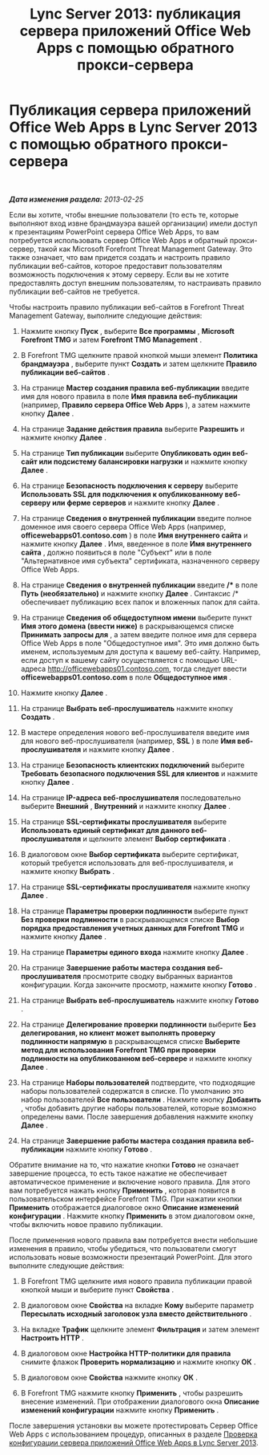 ﻿---
title: 'Lync Server 2013: публикация сервера приложений Office Web Apps с помощью обратного прокси-сервера'
TOCTitle: Публикация сервера приложений Office Web Apps с помощью обратного прокси-сервера
ms:assetid: 0babe39f-c4b9-46f0-995a-33dc99c2be03
ms:mtpsurl: https://technet.microsoft.com/ru-ru/library/JJ204665(v=OCS.15)
ms:contentKeyID: 49308908
ms.date: 05/19/2016
mtps_version: v=OCS.15
ms.translationtype: HT
---

# Публикация сервера приложений Office Web Apps в Lync Server 2013 с помощью обратного прокси-сервера

 

_**Дата изменения раздела:** 2013-02-25_

Если вы хотите, чтобы внешние пользователи (то есть те, которые выполняют вход извне брандмауэра вашей организации) имели доступ к презентациям PowerPoint сервера Office Web Apps, то вам потребуется использовать сервер Office Web Apps и обратный прокси-сервер, такой как Microsoft Forefront Threat Management Gateway. Это также означает, что вам придется создать и настроить правило публикации веб-сайтов, которое предоставит пользователям возможность подключения к этому серверу. Если вы не хотите предоставлять доступ внешним пользователям, то настраивать правило публикации веб-сайтов не требуется.

Чтобы настроить правило публикации веб-сайтов в Forefront Threat Management Gateway, выполните следующие действия:

1.  Нажмите кнопку **Пуск** , выберите **Все программы** , **Microsoft Forefront TMG** и затем **Forefront TMG Management** .

2.  В Forefront TMG щелкните правой кнопкой мыши элемент **Политика брандмауэра** , выберите пункт **Создать** и затем щелкните **Правило публикации веб-сайтов** .

3.  На странице **Мастер создания правила веб-публикации** введите имя для нового правила в поле **Имя правила веб-публикации** (например, **Правило сервера Office Web Apps** ), а затем нажмите кнопку **Далее** .

4.  На странице **Задание действия правила** выберите **Разрешить** и нажмите кнопку **Далее** .

5.  На странице **Тип публикации** выберите **Опубликовать один веб-сайт или подсистему балансировки нагрузки** и нажмите кнопку **Далее** .

6.  На странице **Безопасность подключения к серверу** выберите **Использовать SSL для подключения к опубликованному веб-серверу или ферме серверов** и нажмите кнопку **Далее** .

7.  На странице **Сведения о внутренней публикации** введите полное доменное имя своего сервера Office Web Apps (например, **officewebapps01.contoso.com** ) в поле **Имя внутреннего сайта** и нажмите кнопку **Далее** . Имя, введенное в поле **Имя внутреннего сайта** , должно появиться в поле "Субъект" или в поле "Альтернативное имя субъекта" сертификата, назначенного серверу Office Web Apps.

8.  На странице **Сведения о внутренней публикации** введите **/\*** в поле **Путь (необязательно)** и нажмите кнопку **Далее** . Синтаксис /\* обеспечивает публикацию всех папок и вложенных папок для сайта.

9.  На странице **Сведения об общедоступном имени** выберите пункт **Имя этого домена (ввести ниже)** в раскрывающемся списке **Принимать запросы для** , а затем введите полное имя для сервера Office Web Apps в поле "Общедоступное имя". Это имя должно быть именем, используемым для доступа к вашему веб-сайту. Например, если доступ к вашему сайту осуществляется с помощью URL-адреса http://officewebapps01.contoso.com, тогда следует ввести **officewebapps01.contoso.com** в поле **Общедоступное имя** .

10. Нажмите кнопку **Далее** .

11. На странице **Выбрать веб-прослушиватель** нажмите кнопку **Создать** .

12. В мастере определения нового веб-прослушивателя введите имя для нового веб-прослушивателя (например, **SSL** ) в поле **Имя веб-прослушивателя** и нажмите кнопку **Далее** .

13. На странице **Безопасность клиентских подключений** выберите **Требовать безопасного подключения SSL для клиентов** и нажмите кнопку **Далее** .

14. На странице **IP-адреса веб-прослушивателя** последовательно выберите **Внешний** , **Внутренний** и нажмите кнопку **Далее** .

15. На странице **SSL-сертификаты прослушивателя** выберите **Использовать единый сертификат для данного веб-прослушивателя** и щелкните элемент **Выбор сертификата** .

16. В диалоговом окне **Выбор сертификата** выберите сертификат, который требуется использовать для веб-прослушивателя, и нажмите кнопку **Выбрать** .

17. На странице **SSL-сертификаты прослушивателя** нажмите кнопку **Далее** .

18. На странице **Параметры проверки подлинности** выберите пункт **Без проверки подлинности** в раскрывающемся списке **Выбор порядка предоставления учетных данных для Forefront TMG** и нажмите кнопку **Далее** .

19. На странице **Параметры единого входа** нажмите кнопку **Далее** .

20. На странице **Завершение работы мастера создания веб-прослушивателя** просмотрите сводку выбранных вариантов конфигурации. Когда закончите просмотр, нажмите кнопку **Готово** .

21. На странице **Выбрать веб-прослушиватель** нажмите кнопку **Готово** .

22. На странице **Делегирование проверки подлинности** выберите **Без делегирования, но клиент может выполнять проверку подлинности напрямую** в раскрывающемся списке **Выберите метод для использования Forefront TMG при проверки подлинности на опубликованном веб-сервере** и нажмите кнопку **Далее** .

23. На странице **Наборы пользователей** подтвердите, что подходящие наборы пользователей содержатся в списке. По умолчанию это набор пользователей **Все пользователи** . Нажмите кнопку **Добавить** , чтобы добавить другие наборы пользователей, которые возможно определены вами. После завершения добавления нажмите кнопку **Далее** .

24. На странице **Завершение работы мастера создания правила веб-публикации** нажмите кнопку **Готово** .

Обратите внимание на то, что нажатие кнопки **Готово** не означает завершение процесса, то есть такое нажатие не обеспечивает автоматическое применение и включение нового правила. Для этого вам потребуется нажать кнопку **Применить** , которая появится в пользовательском интерфейсе Forefront TMG. При нажатии кнопки **Применить** отображается диалоговое окно **Описание изменений конфигурации** . Нажмите кнопку **Применить** в этом диалоговом окне, чтобы включить новое правило публикации.

После применения нового правила вам потребуется внести небольшие изменения в правило, чтобы убедиться, что пользователи смогут использовать новые возможности презентаций PowerPoint. Для этого выполните следующие действия:

1.  В Forefront TMG щелкните имя нового правила публикации правой кнопкой мыши и выберите пункт **Свойства** .

2.  В диалоговом окне **Свойства** на вкладке **Кому** выберите параметр **Пересылать исходный заголовок узла вместо действительного** .

3.  На вкладке **Трафик** щелкните элемент **Фильтрация** и затем элемент **Настроить HTTP** .

4.  В диалоговом окне **Настройка HTTP-политики для правила** снимите флажок **Проверить нормализацию** и нажмите кнопку **ОК** .

5.  В диалоговом окне **Свойства** нажмите кнопку **ОК** .

6.  В Forefront TMG нажмите кнопку **Применить** , чтобы разрешить внесение изменений. При отображении диалогового окна **Описание изменений конфигурации** нажмите кнопку **Применить** .

После завершения установки вы можете протестировать Сервер Office Web Apps с использованием процедур, описанных в разделе [Проверка конфигурации сервера приложений Office Web Apps в Lync Server 2013](lync-server-2013-validating-the-configuration-of-office-web-apps-server.md).

